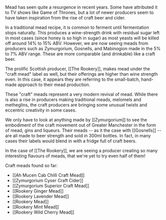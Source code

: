 Mead has seen quite a resurgence in recent years. Some have attributed it to TV shows like Game of Thrones, but a lot of newer producers seem to have taken inspiration from the rise of craft beer and cider.

In a traditional mead recipe, it is common to ferment until fermentation stops naturally. This produces a wine-strength drink with residual sugar left in most cases (since honey is so high in sugar) as most yeasts will be killed off around 14% to 15% ABV. However, we are now seeing meads from producers such as Zymurgorium, Gosnells, and Mabinogion made in the 5% to 7% ABV range. These are more comparable (and drinkable) like a craft beer.

The prolific Scottish producer, [[The Rookery]], makes mead under the "craft mead" label as well, but their offerings are higher than wine strength even. In this case, it appears they are referring to the small-batch, hand-made approach to their mead production.

These "craft" meads represent a very modern revival of mead. While there is  also a rise in producers making traditional meads, melomels and metheglins, the craft producers are bringing some unusual twists and eccentric creativity in some cases.

We only have to look at anything made by [[Zymurgorium]] to see the embodiment of the craft movement out of Greater Manchester in the form of mead, gins and liqueurs. Their meads -- as it the case with [[Gosnells]] -- are all made to beer strength and sold in 300ml
bottles. In fact, in many cases their labels would blend in with a fridge full of craft beers.

In the case of [[The Rookery]], we are seeing a producer creating
so many interesting flavours of meads, that we're yet to try even half of them!

Craft meads found so far:

- [[Ah Mucen Cab Chilli Craft Mead]]
- [[Zymurgorium Cyser Craft Cider]]
- [[Zymurgorium Superior Craft Mead]]
- [[Rookery Ginger Mead]]
- [[Rookery Lavender Mead]]
- [[Rookery Mead]]
- [[Rookery Mint Mead]]
- [[Rookery Wild Cherry Mead]]
